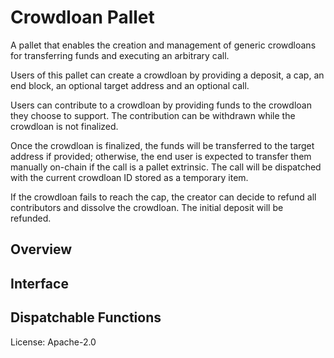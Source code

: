 # Crowdloan Pallet

A pallet that enables the creation and management of generic crowdloans for transferring funds and executing an arbitrary call.

Users of this pallet can create a crowdloan by providing a deposit, a cap, an end block, an optional target address and an optional call.

Users can contribute to a crowdloan by providing funds to the crowdloan they choose to support. The contribution can be withdrawn while the crowdloan is not finalized.

Once the crowdloan is finalized, the funds will be transferred to the target address if provided; otherwise, the end user is expected to transfer them manually on-chain if the call is a pallet extrinsic. The call will be dispatched with the current crowdloan ID stored as a temporary item.

If the crowdloan fails to reach the cap, the creator can decide to refund all contributors and dissolve the crowdloan. The initial deposit will be refunded.

## Overview

## Interface

## Dispatchable Functions

License: Apache-2.0
